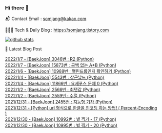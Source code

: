 ### Hi there 👋

📬  Contact Email : somjang@kakao.com

👨🏻‍💻  Tech & Daily Blog : https://somjang.tistory.com

[![github stats](https://github-readme-stats.vercel.app/api?username=SOMJANG&show_icons=true&hide_border=False)](https://somjang.tistory.com)

🤩 Latest Blog Post

[2022/1/7 - [BaekJoon] 3046번 : R2 (Python)](https://somjang.tistory.com/entry/BaekJoon-3046%EB%B2%88-R2-Python) <br>
[2022/1/7 - [BaekJoon] 15873번 : 공백 없는 A+B (Python)](https://somjang.tistory.com/entry/BaekJoon-15873%EB%B2%88-%EA%B3%B5%EB%B0%B1-%EC%97%86%EB%8A%94-AB-Python) <br>
[2022/1/6 - [BaekJoon] 10988번 : 팰린드롬인지 확인하기 (Python)](https://somjang.tistory.com/entry/BaekJoon-10988%EB%B2%88-%ED%8C%B0%EB%A6%B0%EB%93%9C%EB%A1%AC%EC%9D%B8%EC%A7%80-%ED%99%95%EC%9D%B8%ED%95%98%EA%B8%B0-Python) <br>
[2022/1/4 - [BaekJoon] 5543번 : 상근날드 (Python)](https://somjang.tistory.com/entry/BaekJoon-5543%EB%B2%88-%EC%83%81%EA%B7%BC%EB%82%A0%EB%93%9C-Python) <br>
[2022/1/4 - [BaekJoon] 11866번 : 요세푸스 문제 0 (Python)](https://somjang.tistory.com/entry/BaekJoon-11866%EB%B2%88-%EC%9A%94%EC%84%B8%ED%91%B8%EC%8A%A4-%EB%AC%B8%EC%A0%9C-0-Python) <br>
[2022/1/2 - [BaekJoon] 2566번 : 최댓값 (Python)](https://somjang.tistory.com/entry/BaekJoon-2566%EB%B2%88-%EC%B5%9C%EB%8C%93%EA%B0%92-Python) <br>
[2022/1/2 - [BaekJoon] 2559번 : 수열 (Python)](https://somjang.tistory.com/entry/BaekJoon-2559%EB%B2%88-%EC%88%98%EC%97%B4-Python) <br>
[2021/12/31 - [BaekJoon] 2455번 : 지능형 기차 (Python)](https://somjang.tistory.com/entry/BaekJoon-2455%EB%B2%88-%EC%A7%80%EB%8A%A5%ED%98%95-%EA%B8%B0%EC%B0%A8-Python) <br>
[2021/12/31 - [Python] url 형식으로 한글을 인코딩 하는 방법! ( Percent-Encoding )](https://somjang.tistory.com/entry/Python-url-%ED%98%95%EC%8B%9D%EC%9C%BC%EB%A1%9C-%ED%95%9C%EA%B8%80%EC%9D%84-%EC%9D%B8%EC%BD%94%EB%94%A9-%ED%95%98%EB%8A%94-%EB%B0%A9%EB%B2%95-Percent-Encoding) <br>
[2021/12/30 - [BaekJoon] 10992번 : 별 찍기 - 17 (Python)](https://somjang.tistory.com/entry/BaekJoon-10992%EB%B2%88-%EB%B3%84-%EC%B0%8D%EA%B8%B0-17-Python) <br>
[2021/12/30 - [BaekJoon] 10995번 : 별 찍기 - 20 (Python)](https://somjang.tistory.com/entry/BaekJoon-10995%EB%B2%88-%EB%B3%84-%EC%B0%8D%EA%B8%B0-20-Python-1) <br>
